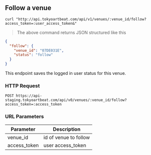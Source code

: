 ## Follow a venue

```shell
curl "http://api.tokyoartbeat.com/api/v1/venues/:venue_id/follow?access_token=:user_access_token&"
```

> The above command returns JSON structured like this

```json
{
  "follow": {
    "venue_id": "07DE031E",
    "status": "follow"
  }
}
```

This endpoint saves the logged in user status for this venue.

### HTTP Request

`POST https://api-staging.tokyoartbeat.com/api/v0/venues/:venue_id/follow?access_token=:access_token`

### URL Parameters

Parameter | Description
--------- | -----------
venue_id | id of venue to follow
access_token | user access_token